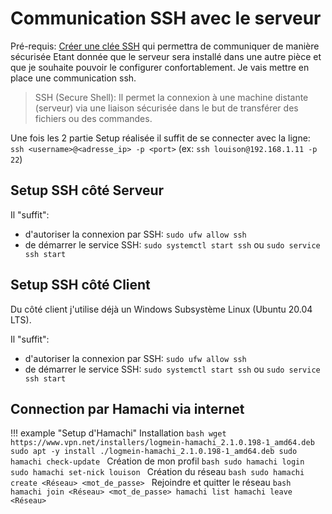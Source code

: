# Communication SSH avec le serveur

Pré-requis: [Créer une clée SSH](https://www.illuminiastudios.com/dev-diaries/ssh-on-windows-subsystem-for-linux/) qui permettra de communiquer de manière sécurisée
Etant donnée que le serveur sera installé dans une autre pièce et que je souhaite pouvoir le configurer confortablement. Je vais mettre en place une communication ssh.

> SSH (Secure Shell): Il permet la connexion à une machine distante (serveur) via une liaison sécurisée dans le but de transférer des fichiers ou des commandes.

Une fois les 2 partie Setup réalisée il suffit de se connecter avec la ligne: `ssh <username>@<adresse_ip> -p <port>` (ex: `ssh louison@192.168.1.11 -p 22`)

## Setup SSH côté Serveur

Il "suffit":

- d'autoriser la connexion par SSH: `sudo ufw allow ssh`
- de démarrer le service SSH: `sudo systemctl start ssh` ou `sudo service ssh start`

## Setup SSH côté Client

Du côté client j'utilise déjà un Windows Subsystème Linux (Ubuntu 20.04 LTS).

Il "suffit":

- d'autoriser la connexion par SSH: `sudo ufw allow ssh`
- de démarrer le service SSH: `sudo systemctl start ssh` ou `sudo service ssh start`

## Connection par Hamachi via internet

!!! example "Setup d'Hamachi"
    Installation
    ```bash
    wget https://www.vpn.net/installers/logmein-hamachi_2.1.0.198-1_amd64.deb
    sudo apt -y install ./logmein-hamachi_2.1.0.198-1_amd64.deb
    sudo hamachi check-update
    ```
    Création de mon profil
    ```bash
      sudo hamachi login
      sudo hamachi set-nick louison
    ```
    Création du réseau
    ```bash
      sudo hamachi create <Réseau> <mot_de_passe>
    ```
    Rejoindre et quitter le réseau
    ```bash
      hamachi join <Réseau> <mot_de_passe>
      hamachi list
      hamachi leave <Réseau>
    ```
  
